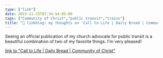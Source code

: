 ```yaml
---
type: ["link"]
date: 2023-11-25T07:34:54-05:00
tags: ["Community of Christ","public transit","trains"]
title: "🔗 linkblog: my thoughts on 'Call to Life | Daily Bread | Community of Christ'"
---
```

Seeing an official publication of my church advocate for public transit is a beautiful combination of two of my favorite things. I'm very pleased!

[link to "Call to Life | Daily Bread | Community of Christ"](https://cofchrist.org/daily-bread/call-to-life/)
